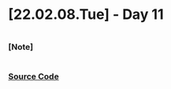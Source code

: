 # [22.02.08.Tue] - Day 11

##

#

### [Note]

#

### [Source Code](https://github.com/ding-co/developer-dignity/tree/main/boot-camp/practice/February/day11)
